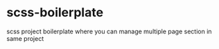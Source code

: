 # scss-boilerplate

scss project boilerplate where you can manage multiple page section in same project
